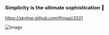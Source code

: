 ### Simplicity is the ultimate sophistication 👋

https://skyline.github.com/flimasi/2021

![image](https://user-images.githubusercontent.com/19837925/199236508-2462ab34-6a70-4988-87f0-2807e0c04f45.png)


<!--
**flimasi/flimasi** is a ✨ _special_ ✨ repository because its `README.md` (this file) appears on your GitHub profile.

Here are some ideas to get you started:

- 🔭 I’m currently working on ...
- 🌱 I’m currently learning ...
- 👯 I’m looking to collaborate on ...
- 🤔 I’m looking for help with ...
- 💬 Ask me about ...
- 📫 How to reach me: ...
- 😄 Pronouns: ...
- ⚡ Fun fact: ...
-->
